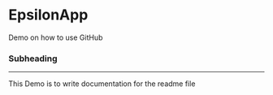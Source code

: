 # EpsilonApp
Demo on how to use GitHub
### Subheading
<hr>
This Demo is to write documentation for the readme file
